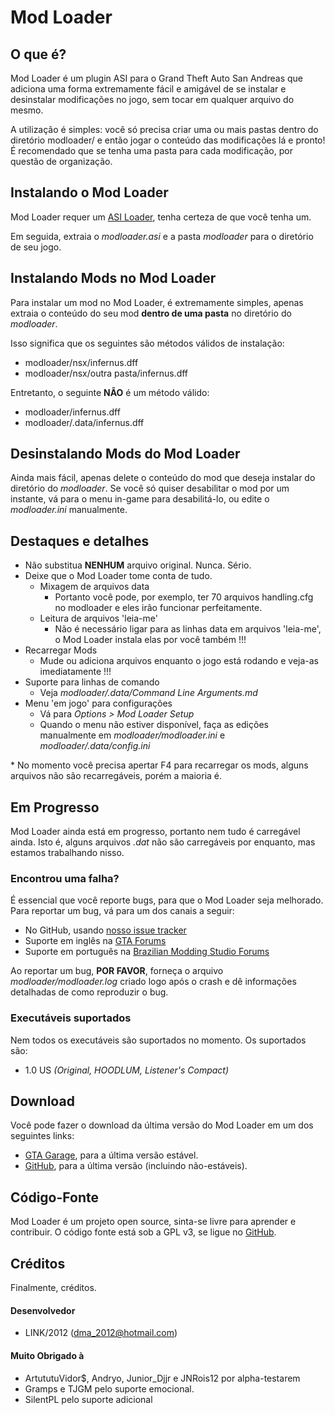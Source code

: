 Mod Loader
==================

## O que é?

Mod Loader é um plugin ASI para o Grand Theft Auto San Andreas que adiciona uma forma extremamente fácil e amigável de se instalar e desinstalar modificações no jogo, sem tocar em qualquer arquivo do mesmo.

A utilização é simples: você só precisa criar uma ou mais pastas dentro do diretório modloader/ e então jogar o conteúdo das modificações lá e pronto!
É recomendado que se tenha uma pasta para cada modificação, por questão de organização.

## Instalando o Mod Loader

Mod Loader requer um [ASI Loader](http://www.gtagarage.com/mods/show.php?id=21709), tenha certeza de que você tenha um.

Em seguida, extraia o *modloader.asi* e a pasta *modloader* para o diretório de seu jogo.

## Instalando Mods no Mod Loader

Para instalar um mod no Mod Loader, é extremamente simples, apenas extraia o conteúdo do seu mod **dentro de uma pasta** no diretório do *modloader*.

Isso significa que os seguintes são métodos válidos de instalação:

 + modloader/nsx/infernus.dff
 + modloader/nsx/outra pasta/infernus.dff

Entretanto, o seguinte **NÃO** é um método válido:

 - modloader/infernus.dff 
 - modloader/.data/infernus.dff


## Desinstalando Mods do Mod Loader

Ainda mais fácil, apenas delete o conteúdo do mod que deseja instalar do diretório do *modloader*.
Se você só quiser desabilitar o mod por um instante, vá para o menu in-game para desabilitá-lo, ou edite o *modloader.ini* manualmente.

## Destaques e detalhes

- Não substitua **NENHUM** arquivo original. Nunca. Sério.
- Deixe que o Mod Loader tome conta de tudo.
    + Mixagem de arquivos data
        * Portanto você pode, por exemplo, ter 70 arquivos handling.cfg no modloader e eles irão funcionar perfeitamente.
    + Leitura de arquivos 'leia-me'
        * Não é necessário ligar para as linhas data em arquivos 'leia-me', o Mod Loader instala elas por você também !!!
- Recarregar Mods
    + Mude ou adiciona arquivos enquanto o jogo está rodando e veja-as imediatamente !!!
- Suporte para linhas de comando
    + Veja *modloader/.data/Command Line Arguments.md*
- Menu 'em jogo' para configurações
    + Vá para *Options > Mod Loader Setup*
    + Quando o menu não estiver disponível, faça as edições manualmente em *modloader/modloader.ini* e *modloader/.data/config.ini*

\* No momento você precisa apertar F4 para recarregar os mods, alguns arquivos não são recarregáveis, porém a maioria é.



## Em Progresso

Mod Loader ainda está em progresso, portanto nem tudo é carregável ainda.
Isto é, alguns arquivos *.dat* não são carregáveis por enquanto, mas estamos trabalhando nisso.

### Encontrou uma falha?

É essencial que você reporte bugs, para que o Mod Loader seja melhorado. Para reportar um bug, vá para um dos canais a seguir:

 * No GitHub, usando [nosso issue tracker](https://github.com/thelink2012/sa-modloader/issues)
 * Suporte em inglês na [GTA Forums](http://gtaforums.com/topic/669520-sarel-mod-loader/)
 * Suporte em português na [Brazilian Modding Studio Forums](http://brmodstudio.forumeiros.com/t3591-mod-loader-topico-oficial)

Ao reportar um bug, **POR FAVOR**, forneça o arquivo *modloader/modloader.log* criado logo após o crash e dê informações detalhadas de como reproduzir o bug.

### Executáveis suportados

Nem todos os executáveis são suportados no momento. Os suportados são:

 + 1.0 US *(Original, HOODLUM, Listener's Compact)*

## Download

Você pode fazer o download da última versão do Mod Loader em um dos seguintes links:

 * [GTA Garage](http://www.gtagarage.com/mods/show.php?id=25377), para a última versão estável.
 * [GitHub](https://github.com/thelink2012/modloader/releases), para a última versão (incluindo não-estáveis).

## Código-Fonte

Mod Loader é um projeto open source, sinta-se livre para aprender e contribuir.
O código fonte está sob a GPL v3, se ligue no [GitHub](https://github.com/thelink2012/modloader/).

## Créditos

Finalmente, créditos.

#### Desenvolvedor
  * LINK/2012 (<dma_2012@hotmail.com>)

#### Muito Obrigado à
  * ArtututuVidor$, Andryo, Junior_Djjr e JNRois12 por alpha-testarem
  * Gramps e TJGM pelo suporte emocional.
  * SilentPL pelo suporte adicional
